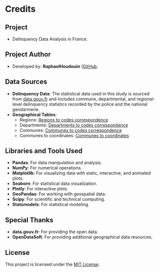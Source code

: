 # Credits

## Project 
- Delinquency Data Analysis in France.
  
## Project Author
- Developed by: **RaphaelHoudouin** ([GitHub](https://github.com/RaphaelHoudouin).

## Data Sources
- **Delinquency Data**: The statistical data used in this study is sourced from [data.gouv.fr](https://www.data.gouv.fr) and includes commune, departmental, and regional-level delinquency statistics recorded by the police and the national gendarmerie.
- **Geographical Tables**:
  - Regions: [Regions to codes correspondence](https://public.opendatasoft.com/explore/dataset/anciennes-nouvelles-regions/table/?flg=fr-fr)
  - Departments: [Departments to codes correspondence](https://public.opendatasoft.com/explore/dataset/georef-france-departement/export/?disjunctive.reg_name&disjunctive.dep_name&sort=year)
  - Communes: [Communes to codes correspondence](https://www.data.gouv.fr/fr/datasets/code-officiel-geographique-cog/)
  - Communes to coordinates: [Communes to coordinates](https://www.data.gouv.fr/fr/datasets/villes-de-france/#/resources)

## Libraries and Tools Used
- **Pandas**: For data manipulation and analysis.
- **NumPy**: For numerical operations.
- **Matplotlib**: For visualizing data with static, interactive, and animated plots.
- **Seaborn**: For statistical data visualization.
- **Plotly**: For interactive plots.
- **GeoPandas**: For working with geospatial data.
- **Scipy**: For scientific and technical computing.
- **Statsmodels**: For statistical modeling.

## Special Thanks
- **data.gouv.fr**: For providing the open data.
- **OpenDataSoft**: For providing additional geographical data resources.

## License
This project is licensed under the [MIT License](LICENSE).
